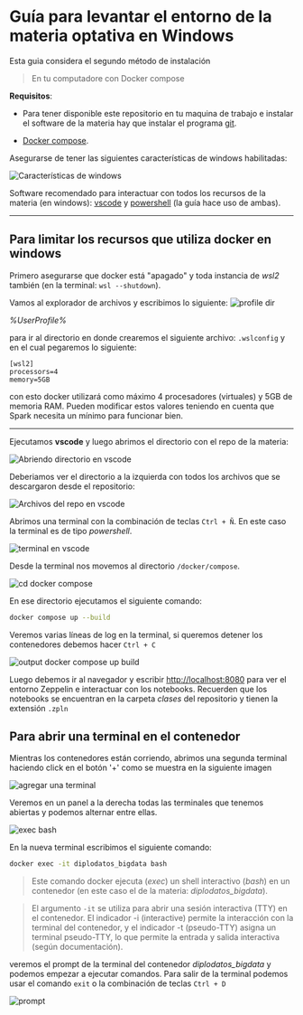 # Guía para levantar el entorno de la materia optativa en Windows

Esta guia considera el segundo método de instalación

> En tu computadore con Docker compose

**Requisitos**:
* Para tener disponible este repositorio en tu maquina de trabajo e instalar el software de la materia hay que instalar el programa [git](https://git-scm.com/download/win).

* [Docker compose](https://docs.docker.com/desktop/install/windows-install/).

Asegurarse de tener las siguientes características de windows habilitadas:

![Características de windows](imgs/captura_1.jpg)

Software recomendado para interactuar con todos los recursos de la materia (en windows): [vscode](https://code.visualstudio.com/) y [powershell](https://learn.microsoft.com/es-es/powershell/scripting/overview?view=powershell-7.3) (la guía hace uso de ambas).

---
## Para limitar los recursos que utiliza docker en windows

Primero asegurarse que docker está "apagado" y toda instancia de *wsl2* también (en la terminal: ```wsl --shutdown```).

Vamos al explorador de archivos y escribimos lo siguiente:
![profile dir](imgs/captura_10.jpg)

*%UserProfile%*

para ir al directorio en donde crearemos el siguiente archivo: ```.wslconfig``` y en el cual pegaremos lo siguiente:

```
[wsl2]
processors=4
memory=5GB
```
con esto docker utilizará como máximo 4 procesadores (virtuales) y 5GB de memoria RAM. Pueden modificar estos valores teniendo en cuenta que Spark necesita un mínimo para funcionar bien.

---

Ejecutamos **vscode** y luego abrimos el directorio con el repo de la materia:

![Abriendo directorio en vscode](imgs/captura_2.jpg)

Deberiamos ver el directorio a la izquierda con todos los archivos que se descargaron desde el repositorio:

![Archivos del repo en vscode](imgs/captura_3.jpg)

Abrimos una terminal con la combinación de teclas ```Ctrl + Ñ```. En este caso la terminal es de tipo *powershell*.

![terminal en vscode](imgs/captura_4.jpg)

Desde la terminal nos movemos al directorio ```/docker/compose```.

![cd docker compose](imgs/captura_5.jpg)

En ese directorio ejecutamos el siguiente comando:

```bash
docker compose up --build
```

Veremos varias líneas de log en la terminal, si queremos detener los contenedores debemos hacer ```Ctrl + C```

![output docker compose up build](imgs/captura_6.jpg)

Luego debemos ir al navegador y escribir [http://localhost:8080](http://localhost:8080) para ver el entorno Zeppelin e interactuar con los notebooks. Recuerden que los notebooks se encuentran en la carpeta *clases* del repositorio y tienen la extensión ```.zpln```

## Para abrir una terminal en el contenedor

Mientras los contenedores están corriendo, abrimos una segunda terminal haciendo click en el botón '+' como se muestra en la siguiente imagen

![agregar una terminal](imgs/captura_7.jpg)

Veremos en un panel a la derecha todas las terminales que tenemos abiertas y podemos alternar entre ellas. 

![exec bash](imgs/captura_8.jpg)

En la nueva terminal escribimos el siguiente comando:

```bash
docker exec -it diplodatos_bigdata bash
```

>Este comando docker ejecuta (*exec*) un shell interactivo (*bash*) en un contenedor (en este caso el de la materia: *diplodatos_bigdata*). 

>El argumento ```-it``` se utiliza para abrir una sesión interactiva (TTY) en el contenedor. El indicador -i (interactive) permite la interacción con la terminal del contenedor, y el indicador -t (pseudo-TTY) asigna un terminal pseudo-TTY, lo que permite la entrada y salida interactiva (según documentación).

veremos el prompt de la terminal del contenedor *diplodatos_bigdata* y podemos empezar a ejecutar comandos. Para salir de la terminal podemos usar el comando ```exit``` o la combinación de teclas ```Ctrl + D```

![prompt](imgs/captura_9.jpg)



